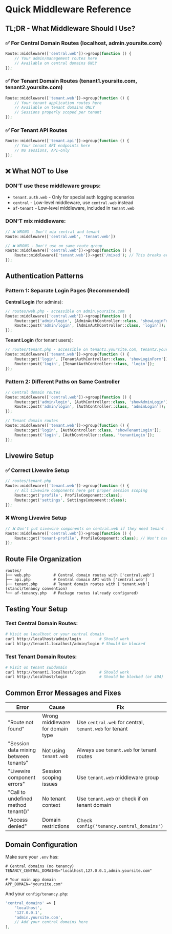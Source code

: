 # Quick Middleware Reference

## TL;DR - What Middleware Should I Use?

### ✅ For Central Domain Routes (localhost, admin.yoursite.com)
```php
Route::middleware(['central.web'])->group(function () {
    // Your admin/management routes here
    // Available on central domains ONLY
});
```

### ✅ For Tenant Domain Routes (tenant1.yoursite.com, tenant2.yoursite.com)  
```php
Route::middleware(['tenant.web'])->group(function () {
    // Your tenant application routes here
    // Available on tenant domains ONLY
    // Sessions properly scoped per tenant
});
```

### ✅ For Tenant API Routes
```php
Route::middleware(['tenant.api'])->group(function () {
    // Your tenant API endpoints here
    // No sessions, API-only
});
```

## ❌ What NOT to Use

### DON'T use these middleware groups:
- `tenant.auth.web` - Only for special auth logging scenarios
- `central` - Low-level middleware, use `central.web` instead
- `af-tenant` - Low-level middleware, included in `tenant.web`

### DON'T mix middleware:
```php
// ❌ WRONG - Don't mix central and tenant
Route::middleware(['central.web', 'tenant.web']) 

// ❌ WRONG - Don't use on same route group
Route::middleware(['central.web'])->group(function () {
    Route::middleware(['tenant.web'])->get('/mixed'); // This breaks everything
});
```

## Authentication Patterns

### Pattern 1: Separate Login Pages (Recommended)

**Central Login** (for admins):
```php
// routes/web.php - accessible on admin.yoursite.com
Route::middleware(['central.web'])->group(function () {
    Route::get('admin/login', [AdminAuthController::class, 'showLoginForm']);
    Route::post('admin/login', [AdminAuthController::class, 'login']);
});
```

**Tenant Login** (for tenant users):
```php
// routes/tenant.php - accessible on tenant1.yoursite.com, tenant2.yoursite.com  
Route::middleware(['tenant.web'])->group(function () {
    Route::get('login', [TenantAuthController::class, 'showLoginForm']); 
    Route::post('login', [TenantAuthController::class, 'login']);
});
```

### Pattern 2: Different Paths on Same Controller

```php
// Central domain routes
Route::middleware(['central.web'])->group(function () {
    Route::get('admin/login', [AuthController::class, 'showAdminLogin']);
    Route::post('admin/login', [AuthController::class, 'adminLogin']);
});

// Tenant domain routes  
Route::middleware(['tenant.web'])->group(function () {
    Route::get('login', [AuthController::class, 'showTenantLogin']);
    Route::post('login', [AuthController::class, 'tenantLogin']);
});
```

## Livewire Setup

### ✅ Correct Livewire Setup
```php
// routes/tenant.php
Route::middleware(['tenant.web'])->group(function () {
    // All Livewire components here get proper session scoping
    Route::get('profile', ProfileComponent::class);
    Route::get('settings', SettingsComponent::class);
});
```

### ❌ Wrong Livewire Setup
```php
// ❌ Don't put Livewire components on central.web if they need tenant data
Route::middleware(['central.web'])->group(function () {
    Route::get('tenant-profile', ProfileComponent::class); // Won't have tenant context
});
```

## Route File Organization

```
routes/
├── web.php          # Central domain routes with ['central.web']
├── api.php          # Central domain API with ['central.web'] 
├── tenant.php       # Tenant domain routes with ['tenant.web'] (stancl/tenancy convention)
└── af-tenancy.php   # Package routes (already configured)
```

## Testing Your Setup

### Test Central Domain Routes:
```bash
# Visit on localhost or your central domain
curl http://localhost/admin/login        # Should work
curl http://tenant1.localhost/admin/login # Should be blocked
```

### Test Tenant Domain Routes:
```bash 
# Visit on tenant subdomain
curl http://tenant1.localhost/login      # Should work
curl http://localhost/login              # Should be blocked (or 404)
```

## Common Error Messages and Fixes

| Error | Cause | Fix |
|-------|-------|-----|
| "Route not found" | Wrong middleware for domain type | Use `central.web` for central, `tenant.web` for tenant |
| "Session data mixing between tenants" | Not using `tenant.web` | Always use `tenant.web` for tenant routes |
| "Livewire component errors" | Session scoping issues | Use `tenant.web` middleware group |
| "Call to undefined method tenant()" | No tenant context | Use `tenant.web` or check if on tenant domain |
| "Access denied" | Domain restrictions | Check `config('tenancy.central_domains')` |

## Domain Configuration

Make sure your `.env` has:
```env
# Central domains (no tenancy)
TENANCY_CENTRAL_DOMAINS="localhost,127.0.0.1,admin.yoursite.com"

# Your main app domain
APP_DOMAIN="yoursite.com"
```

And your `config/tenancy.php`:
```php
'central_domains' => [
    'localhost',
    '127.0.0.1', 
    'admin.yoursite.com',
    // Add your central domains here
],
```
